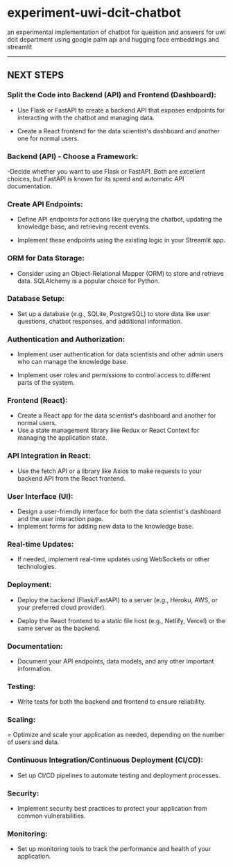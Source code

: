 # experiment-uwi-dcit-chatbot
an experimental implementation of chatbot for question and answers for uwi dcit department using google palm api and hugging face embeddings and streamlit 

----

## NEXT STEPS

### Split the Code into Backend (API) and Frontend (Dashboard):

- Use Flask or FastAPI to create a backend API that exposes endpoints for interacting with the chatbot and managing data.

- Create a React frontend for the data scientist's dashboard and another one for normal users.

### Backend (API) - Choose a Framework:

-Decide whether you want to use Flask or FastAPI. Both are excellent choices, but FastAPI is known for its speed and automatic API documentation.

### Create API Endpoints:

- Define API endpoints for actions like querying the chatbot, updating the knowledge base, and retrieving recent events.

- Implement these endpoints using the existing logic in your Streamlit app.

### ORM for Data Storage:

- Consider using an Object-Relational Mapper (ORM) to store and retrieve data. SQLAlchemy is a popular choice for Python.

### Database Setup:

- Set up a database (e.g., SQLite, PostgreSQL) to store data like user questions, chatbot responses, and additional information.

### Authentication and Authorization:

- Implement user authentication for data scientists and other admin users who can manage the knowledge base.

- Implement user roles and permissions to control access to different parts of the system.

### Frontend (React):

- Create a React app for the data scientist's dashboard and another for normal users.
- Use a state management library like Redux or React Context for managing the application state.

### API Integration in React:

- Use the fetch API or a library like Axios to make requests to your backend API from the React frontend.

### User Interface (UI):

- Design a user-friendly interface for both the data scientist's dashboard and the user interaction page.
- Implement forms for adding new data to the knowledge base.

### Real-time Updates:

- If needed, implement real-time updates using WebSockets or other technologies.

### Deployment:

- Deploy the backend (Flask/FastAPI) to a server (e.g., Heroku, AWS, or your preferred cloud provider).

- Deploy the React frontend to a static file host (e.g., Netlify, Vercel) or the same server as the backend.

### Documentation:

- Document your API endpoints, data models, and any other important information.

### Testing:

- Write tests for both the backend and frontend to ensure reliability.

### Scaling:

= Optimize and scale your application as needed, depending on the number of users and data.

### Continuous Integration/Continuous Deployment (CI/CD):

- Set up CI/CD pipelines to automate testing and deployment processes.

### Security:

- Implement security best practices to protect your application from common vulnerabilities.

### Monitoring:

- Set up monitoring tools to track the performance and health of your application.
